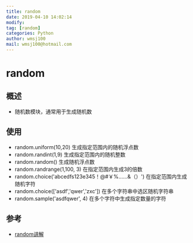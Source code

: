 ```yaml
---
title: random
date: 2019-04-10 14:02:14	
modify: 
tag: [random]
categories: Python
author: wmsj100
mail: wmsj100@hotmail.com
---
```


# random

## 概述
- 随机数模块，通常用于生成随机数

## 使用
- random.uniform(10,20) 生成指定范围内的随机浮点数
- random.randint(1,9) 生成指定范围内的随机整数
- random.random() 生成随机浮点数
- random.randrange(1,100, 3) 在指定范围内生成3的倍数
- random.choice('abcedfs123e345！@#￥%……&（）') 在指定范围内生成随机字符
- random.choice(['asdf','qwer','zxc']) 在多个字符串中选区随机字符串
- random.sample('asdfqwer', 4) 在多个字符中生成指定数量的字符

## 参考
- [random讲解](https://www.cnblogs.com/duking1991/p/6121300.html)
